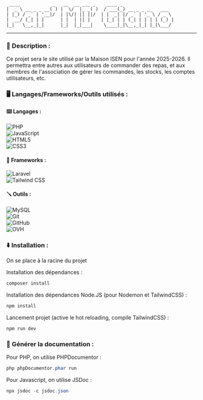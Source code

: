 ```text
 ____            _   __  __ ___ _    ____ _                   
|  _ \ __ _ _ __( ) |  \/  |_ _( )  / ___(_) __ _ _ __   ___  
| |_) / _` | '__|/  | |\/| || ||/  | |  _| |/ _` | '_ \ / _ \ 
|  __/ (_| | |      | |  | || |    | |_| | | (_| | | | | (_) |
|_|   \__,_|_|      |_|  |_|___|    \____|_|\__,_|_| |_|\___/ 
```
---

### 📄 Description :

Ce projet sera le site utilisé par la Maison ISEN pour l'année 2025-2026. Il permettra entre autres aux utilisateurs de commander des repas, et aux membres de l'association de gérer les commandes, les stocks, les comptes utilisateurs, etc.

### 🖥️ Langages/Frameworks/Outils utilisés :

#### ⌨️ Langages :
![PHP](https://a11ybadges.com/badge?logo=php)  
![JavaScript](https://a11ybadges.com/badge?logo=javascript)  
![HTML5](https://a11ybadges.com/badge?logo=html5)  
![CSS3](https://a11ybadges.com/badge?logo=css3)  

#### 📘 Frameworks :
![Laravel](https://a11ybadges.com/badge?logo=laravel)  
![Tailwind CSS](https://a11ybadges.com/badge?logo=tailwindcss)  

#### 🪛 Outils :
![MySQL](https://a11ybadges.com/badge?logo=mysql)  
![Git](https://a11ybadges.com/badge?logo=git)  
![GitHub](https://a11ybadges.com/badge?logo=github)  
![OVH](https://a11ybadges.com/badge?logo=ovh)  

### ⬇️ Installation :

On se place à la racine du projet

Installation des dépendances :

```powershell
composer install
```

Installation des dépendances Node.JS (pour Nodemon et TailwindCSS) :

```powershell
npm install
```

Lancement projet (active le hot reloading, compile TailwindCSS) :

```powershell
npm run dev
```

### 📄 Générer la documentation :

Pour PHP, on utilise PHPDocumentor :

```powershell
php phpDocumentor.phar run
```

Pour Javascript, on utilise JSDoc :

```powershell
npx jsdoc -c jsdoc.json
```
